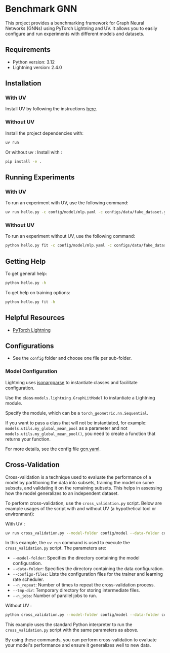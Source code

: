 # Benchmark GNN

This project provides a benchmarking framework for Graph Neural Networks (GNNs) using PyTorch Lightning and UV. It allows you to easily configure and run experiments with different models and datasets.

## Requirements

- Python version: 3.12
- Lightning version: 2.4.0

## Installation

### With UV

Install UV by following the instructions [here](https://docs.astral.sh/uv/).

### Without UV

Install the project dependencies with:

```bash
uv run
```

Or without uv :
Install with :

```bash
pip install -e .
```

## Running Experiments

### With UV

To run an experiment with UV, use the following command:

```bash
uv run hello.py -c config/model/mlp.yaml -c configs/data/fake_dataset.yaml -c configs/trainers/fast_dev_run.yaml -c configs/lr_scheduler/reduce_on_plateau.yaml
```

### Without UV

To run an experiment without UV, use the following command:

```bash
python hello.py fit -c config/model/mlp.yaml -c configs/data/fake_dataset.yaml -c configs/trainers/fast_dev_run.yaml -c configs/lr_scheduler/reduce_on_plateau.yaml
```

## Getting Help

To get general help:

```bash
python hello.py -h
```

To get help on training options:

```bash
python hello.py fit -h
```

## Helpful Resources

- [PyTorch Lightning](https://lightning.ai/docs/pytorch/stable/)

## Configurations

- See the `config` folder and choose one file per sub-folder.

### Model Configuration

Lightning uses [jsonargparse](https://jsonargparse.readthedocs.io/en/v4.35.0/#basic-usage) to instantiate classes and facilitate configuration.

Use the class `models.lightning.GraphLitModel` to instantiate a Lightning module.

Specify the module, which can be a `torch_geometric.nn.Sequential`.

If you want to pass a class that will not be instantiated, for example: `models.utils.my_global_mean_pool` as a parameter and not `models.utils.my_global_mean_pool()`, you need to create a function that returns your function.

For more details, see the config file [gcn.yaml](configs/model/gcn.yaml).

## Cross-Validation

Cross-validation is a technique used to evaluate the performance of a model by partitioning the data into subsets, training the model on some subsets, and validating it on the remaining subsets. This helps in assessing how the model generalizes to an independent dataset.

To perform cross-validation, use the `cross_validation.py` script. Below are example usages of the script with and without UV (a hypothetical tool or environment):

With UV :

```bash
uv run cross_validation.py --model-folder config/model --data-folder configs/data --configs-files configs/trainers/fast_dev_run.yaml configs/lr_scheduler/reduce_on_plateau.yaml --n_repeat 10 --tmp-dir /tmp/ --n_jobs 2
```

In this example, the `uv run` command is used to execute the `cross_validation.py` script. The parameters are:

- `--model-folder`: Specifies the directory containing the model configuration.
- `--data-folder`: Specifies the directory containing the data configuration.
- `--configs-files`: Lists the configuration files for the trainer and learning rate scheduler.
- `--n_repeat`: Number of times to repeat the cross-validation process.
- `--tmp-dir`: Temporary directory for storing intermediate files.
- `--n_jobs`: Number of parallel jobs to run.

Without UV :

```bash
python cross_validation.py --model-folder config/model --data-folder configs/data --configs-files configs/trainers/fast_dev_run.yaml configs/lr_scheduler/reduce_on_plateau.yaml --n_repeat 10 --tmp-dir /tmp/ --n_jobs 2
```

This example uses the standard Python interpreter to run the `cross_validation.py` script with the same parameters as above.

By using these commands, you can perform cross-validation to evaluate your model's performance and ensure it generalizes well to new data.
